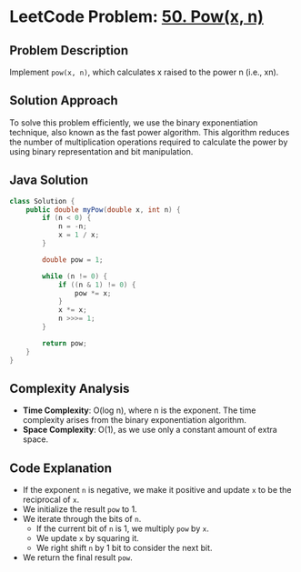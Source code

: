 # LeetCode Problem: [50. Pow(x, n)](https://leetcode.com/problems/powx-n/)

## Problem Description

Implement `pow(x, n)`, which calculates x raised to the power n (i.e., xn).

## Solution Approach

To solve this problem efficiently, we use the binary exponentiation technique, also known as the fast power algorithm. This algorithm reduces the number of multiplication operations required to calculate the power by using binary representation and bit manipulation.

## Java Solution

```java
class Solution {
    public double myPow(double x, int n) {
        if (n < 0) {
            n = -n;
            x = 1 / x;
        }

        double pow = 1;

        while (n != 0) {
            if ((n & 1) != 0) {
                pow *= x;
            }
            x *= x;
            n >>>= 1;
        }

        return pow;
    }
}
```
## Complexity Analysis

- **Time Complexity**: O(log n), where n is the exponent. The time complexity arises from the binary exponentiation algorithm.
- **Space Complexity**: O(1), as we use only a constant amount of extra space.

## Code Explanation

- If the exponent `n` is negative, we make it positive and update `x` to be the reciprocal of `x`.
- We initialize the result `pow` to 1.
- We iterate through the bits of `n`.
  - If the current bit of `n` is 1, we multiply `pow` by `x`.
  - We update `x` by squaring it.
  - We right shift `n` by 1 bit to consider the next bit.
- We return the final result `pow`.

